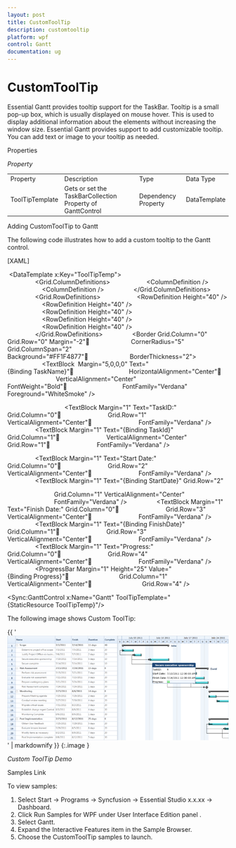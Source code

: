 ```yaml
---
layout: post
title: CustomToolTip
description: customtooltip
platform: wpf
control: Gantt
documentation: ug
---
```


# CustomToolTip

Essential Gantt provides tooltip support for the TaskBar. Tooltip is a small pop-up box, which is usually displayed on mouse hover. This is used to display additional information about the elements without increasing the window size. Essential Gantt provides support to add customizable tooltip. You can add text or image to your tooltip as needed. 

Properties

_Property_

<table>
<tr>
<td>
Property </td><td>
Description </td><td>
Type </td><td>
Data Type </td></tr>
<tr>
<td>
ToolTipTemplate</td><td>
Gets or set the TaskBarCollection Property of GanttControl</td><td>
Dependency Property</td><td>
DataTemplate</td></tr>
</table>


Adding CustomToolTip to Gantt 

The following code illustrates how to add a custom tooltip to the Gantt control.



[XAML]

 <DataTemplate x:Key="ToolTipTemp">
            <Grid>
                <Grid.ColumnDefinitions>
                    <ColumnDefinition />
                    <ColumnDefinition />
                </Grid.ColumnDefinitions>
                <Grid.RowDefinitions>
                    <RowDefinition Height="40" />
                    <RowDefinition Height="40" />
                    <RowDefinition Height="40" />
                    <RowDefinition Height="40" />
                    <RowDefinition Height="40" />
                </Grid.RowDefinitions>
                <Border Grid.Column="0" Grid.Row="0" Margin="-2"                        CornerRadius="5" Grid.ColumnSpan="2" Background="#FF1F4877"                        BorderThickness="2">
                    <TextBlock  Margin="5,0,0,0" Text="{Binding TaskName}"                                HorizontalAlignment="Center"                                VerticalAlignment="Center" FontWeight="Bold"                                FontFamily="Verdana" Foreground="WhiteSmoke" />

                </Border>
                <TextBlock Margin="1" Text="TaskID:" Grid.Column="0"                           Grid.Row="1" VerticalAlignment="Center"                           FontFamily="Verdana" />
                <TextBlock Margin="1" Text="{Binding TaskId}" Grid.Column="1"                           VerticalAlignment="Center" Grid.Row="1"                           FontFamily="Verdana" />

                <TextBlock Margin="1" Text="Start Date:" Grid.Column="0"                           Grid.Row="2" VerticalAlignment="Center"                           FontFamily="Verdana" />
                <TextBlock Margin="1" Text="{Binding StartDate}" Grid.Row="2"

                           Grid.Column="1" VerticalAlignment="Center"
                           FontFamily="Verdana" />
                <TextBlock Margin="1" Text="Finish Date:"  Grid.Column="0"                           Grid.Row="3" VerticalAlignment="Center"                           FontFamily="Verdana" />
                <TextBlock Margin="1" Text="{Binding FinishDate}" Grid.Column="1"                           Grid.Row="3" VerticalAlignment="Center"                           FontFamily="Verdana" />
                <TextBlock Margin="1" Text="Progress:" Grid.Column="0"                           Grid.Row="4" VerticalAlignment="Center"                           FontFamily="Verdana" />
                <ProgressBar Margin="1" Height="25" Value="{Binding Progress}"                             Grid.Column="1" VerticalAlignment="Center"                             Grid.Row="4" />
            </Grid> 
        </DataTemplate>

<Sync:GanttControl x:Name="Gantt" ToolTipTemplate="{StaticResource ToolTipTemp}"/>





The following image shows Custom ToolTip:



{{ '![](CustomToolTip_images/CustomToolTip_img1.png)' | markdownify }}
{:.image }


_Custom ToolTip Demo_

Samples Link

To view samples: 

1. Select Start -> Programs -> Syncfusion -> Essential Studio x.x.xx -> Dashboard.
1. Click Run Samples for WPF under User Interface Edition panel .
2. Select Gantt.
3. Expand the Interactive Features item in the Sample Browser.
4. Choose the CustomToolTip samples to launch.



